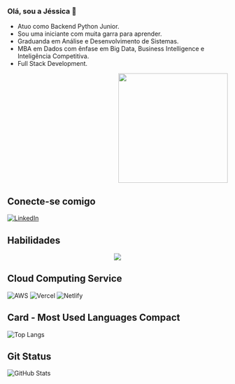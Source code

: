 ### Olá, sou a Jéssica 👋


- Atuo como Backend Python Junior.
- Sou uma iniciante com muita garra para aprender. 
- Graduanda em Análise e Desenvolvimento de Sistemas.
- MBA em Dados com ênfase em Big Data, Business Intelligence e Inteligência Competitiva.
- Full Stack Development.


<p align="end" margin-top="55px">
  <img width="250" src="https://media.giphy.com/media/jIgXf4hgbHCeKiXpvt/giphy.gif">
</p>





## Conecte-se comigo
[![LinkedIn](https://img.shields.io/badge/LinkedIn-0077B5?style=for-the-badge&logo=linkedin&logoColor=white)](https://www.linkedin.com/in/jessica-araujo90/)

## Habilidades
<p align="center">
  <a href="https://skillicons.dev">
    <img src="https://skillicons.dev/icons?i=nodejs,express,py,flask,fastapi,react,html,css,mongo,postgres" />
  </a>
</p>


## Cloud Computing Service

![AWS](https://img.shields.io/badge/AWS-000.svg?style=for-the-badge&logo=amazon-aws&logoColor=white)
![Vercel](https://img.shields.io/badge/vercel-%23000000.svg?style=for-the-badge&logo=vercel&logoColor=white)
![Netlify](https://img.shields.io/badge/netlify-%23000000.svg?style=for-the-badge&logo=netlify&logoColor=#00C7B7)


## Card - Most Used Languages Compact

![Top Langs](https://github-readme-stats-git-masterrstaa-rickstaa.vercel.app/api/top-langs/?username=JessiAraujo&layout=compact&bg_color=000&border_color=30A3DC&title_color=E94D5F&text_color=FFF)

## Git Status

![GitHub Stats](https://github-readme-stats.vercel.app/api?username=JessiAraujo&theme=transparent&bg_color=000&border_color=30A3DC&show_icons=true&icon_color=30A3DC&title_color=E94D5F&text_color=FFF&hide_title=true)
